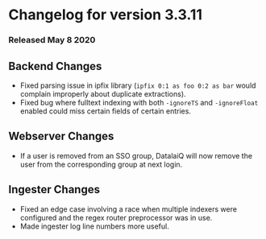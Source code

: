 # Changelog for version 3.3.11

### Released May 8 2020

## Backend Changes
* Fixed parsing issue in ipfix library (`ipfix 0:1 as foo 0:2 as bar` would complain improperly about duplicate extractions).
* Fixed bug where fulltext indexing with both `-ignoreTS` and `-ignoreFloat` enabled could miss certain fields of certain entries.

## Webserver Changes
* If a user is removed from an SSO group, DatalaiQ will now remove the user from the corresponding group at next login.

## Ingester Changes
* Fixed an edge case involving a race when multiple indexers were configured and the regex router preprocessor was in use.
* Made ingester log line numbers more useful.